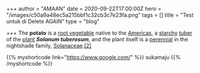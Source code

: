 +++
author = "AMAAN"
date = 2020-09-22T17:00:00Z
hero = "/images/c50a9a48ec5a215bbf1c32cb3c7e23fa.png"
tags = []
title = "Test untuk di Delete AGAIN"
type = "blog"

+++
The **potato** is a [root vegetable](https://en.wikipedia.org/wiki/Root_vegetable "Root vegetable") native to the [Americas](https://en.wikipedia.org/wiki/Americas "Americas"), a [starchy](https://en.wikipedia.org/wiki/Starch "Starch") [tuber](https://en.wikipedia.org/wiki/Tuber "Tuber") of the [plant](https://en.wikipedia.org/wiki/Plant "Plant") **_Solanum tuberosum_**, and the plant itself is a [perennial](https://en.wikipedia.org/wiki/Perennial_plant "Perennial plant") in the nightshade family, [Solanaceae](https://en.wikipedia.org/wiki/Solanaceae "Solanaceae").[\[2\]](https://en.wikipedia.org/wiki/Potato#cite_note-2)

{{% myshortcode link="https://www.google.com/" %}}
sukamaju
{{% /myshortcode %}}
